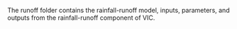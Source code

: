 The runoff folder contains the rainfall-runoff model, inputs, parameters, and outputs from the rainfall-runoff component of VIC.
